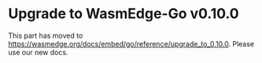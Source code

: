 # Upgrade to WasmEdge-Go v0.10.0

This part has moved to <https://wasmedge.org/docs/embed/go/reference/upgrade_to_0.10.0>. Please use our new docs.
